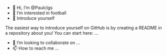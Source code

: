 - 👋 Hi, I’m @Paulclgs
- 👀 I’m interested in football
- 🌱  Introduce yourself

The easiest way to introduce yourself on GitHub is by creating a README in a repository about you! You can start here:
 ...
- 💞️ I’m looking to collaborate on ...
- 📫 How to reach me ...

<!---
Paulclgs/Paulclgs is a ✨ special ✨ repository because its `README.md` (this file) appears on your GitHub profile.
You can click the Preview link to take a look at your changes.
--->
